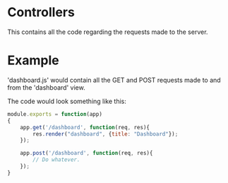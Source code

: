 # Controllers

This contains all the code regarding the requests made to the server.

# Example

'dashboard.js' would contain all the GET and POST requests made to and from the 'dashboard' view.

The code would look something like this:

```javascript
module.exports = function(app)
{
    app.get('/dashboard', function(req, res){
        res.render("dashboard", {title: "Dashboard"});
    });

    app.post('/dashboard', function(req, res){
        // Do whatever.
    });
}
```
